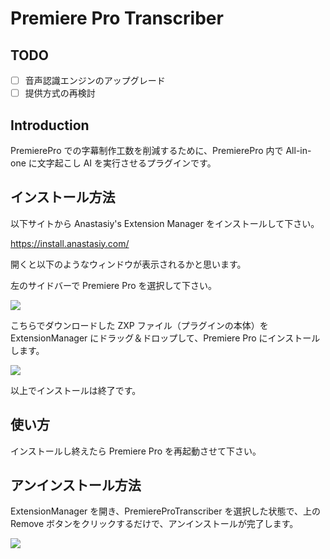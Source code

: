 # Premiere Pro Transcriber

## TODO

- [ ] 音声認識エンジンのアップグレード
- [ ] 提供方式の再検討

## Introduction

PremierePro での字幕制作工数を削減するために、PremierePro 内で All-in-one に文字起こし AI を実行させるプラグインです。

## インストール方法

以下サイトから Anastasiy's Extension Manager をインストールして下さい。

https://install.anastasiy.com/

開くと以下のようなウィンドウが表示されるかと思います。

左のサイドバーで Premiere Pro を選択して下さい。

![](./assets/extension_manager.png)

こちらでダウンロードした ZXP ファイル（プラグインの本体）を ExtensionManager にドラッグ＆ドロップして、Premiere Pro にインストールします。

![](./assets/installed_successfully.png)

以上でインストールは終了です。

## 使い方

インストールし終えたら Premiere Pro を再起動させて下さい。

## アンインストール方法

ExtensionManager を開き、PremiereProTranscriber を選択した状態で、上の Remove ボタンをクリックするだけで、アンインストールが完了します。

![](./assets/uninstall.png)
